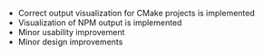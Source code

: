 - Correct output visualization for CMake projects is implemented
- Visualization of NPM output is implemented
- Minor usability improvement
- Minor design improvements
